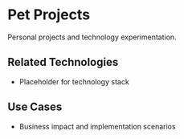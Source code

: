 # Pet Projects

Personal projects and technology experimentation.

## Related Technologies
- Placeholder for technology stack

## Use Cases
- Business impact and implementation scenarios

